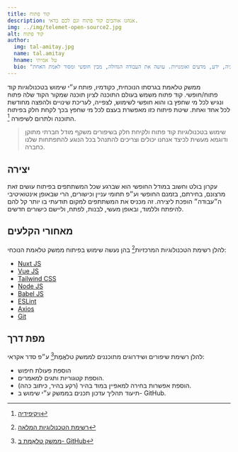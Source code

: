 ```yaml
---
title: קוד פתוח
description: אנחנו אוהבים קוד פתוח וגם לכם כדאי.
img: ../img/telemet-open-source2.jpg
alt: קוד פתוח
author: 
  img: tal-amitay.jpg
  name: tal.amitay
  hname: טל אמיתי
  bio: "וולונטריסט ערני, איש טכנולוגיה, ידע, מדעים ואומנויות. עושה את העבודה הגדולה, מבין חופשי ומסור לאמת האחת."
---
```

ממשק טלאמת בגרסתו הנוכחית, כקודמיו, פותח ע״י שימוש בטכנולוגיות קוד פתוח/חופשי. קוד פתוח משמש בעולם התוכנה לציון תוכנה שמקור הקוד שלה פתוח ונגיש לכל מי שחפץ בו והוא חופשי לשימוש, לצפייה, לעריכת שינויים ולהפצה מחודשת לכל אחד ואחת. שיטת פיתוח כזו מאפשרת בעצם לכל מי שחפץ בכך לקחת חלק בפיתוח התוכנה ולתרום לשיפורה [^1].

> שימוש בטכנולוגיות קוד פתוח ולקיחת חלק בשיפורים משקף מודל חברתי מתוקן ודוגמא מעשית לכיצד אנחנו יכולים וצריכים להתנהל בכל הנוגע להתפתחות שלנו כחברה.

## יצירה
עקרון בולט וחשוב במודל החופשי הוא שברגע שכל המשתתפים בפיתוח עושים זאת מרצונם, בחירתם, בזמנם החופשי וע״פ תחומי עניין וכישורים, הרי שבאופן אינטואיטיבי ה״עבודה״ הופכת ליצירה. זה מכניס את המשתתפים למקום תודעתי בו יותר קל להם להיפתח וללמוד, ובאופן מעשי, לבנות, לפתח, וליישם כישורים חדשים.

## מאחורי הקלעים
להלן רשימת הטכנולוגיות המרכזיות[^2] בהן נעשה שימוש בפיתוח ממשק טלאמת הנוכחי: 

- [Nuxt JS](https://nuxtjs.org/)
- [Vue JS](https://vuejs.org/)
- [Tailwind CSS](https://tailwindcss.com/)
- [Node JS](https://nodejs.org/)
- [Babel JS](https://babeljs.io/)
- [ESLint](https://eslint.org/)
- [Axios](https://github.com/axios/axios)
- [Git](https://git-scm.com/)

## מפת דרך
להלן רשימת שיפורים ושידרוגים מתוכננים לממשק טלאֱמֶת[^3] ע״פ סדר אקראי:

- הוספת פעולת חיפוש
- הוספת קטגוריות ותגים למאמרים.
- הוספת אפשרות בחירה למאפיין במוד בהיר (רקע בהיר, כיתוב כהה).
- תיעוד תהליך עדכון תכנים בממשק ע״י שימוש ב- GitHub.


[^1]: [ויקיפידיה](https://he.wikipedia.org/wiki/%D7%A7%D7%95%D7%93_%D7%A4%D7%AA%D7%95%D7%97)

[^2]: [רשימת הטכנולוגיות המלאה](https://github.com/telemet/telemet/blob/master/package-lock.json)

[^3]: [ממשק טלאֱמֶת ב- GitHub](https://github.com/telemet/telemet/)

<!-- <div class="text-red-700 p-4 mb-4">
זה html בתוך markdown עם קלאס של note
</div> -->

<!-- <info-box>
  <template #info-box>
  זה vue component בתוך markdown ושימוש ב- slots
  </template>
</info-box> -->

<!-- <author :author="author" /> -->
